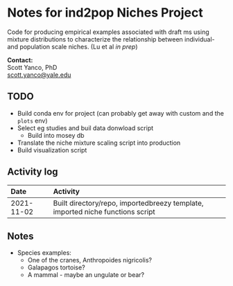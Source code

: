 # Notes for ind2pop Niches Project

Code for producing empirical examples associated with draft ms using mixture distributions to characterize the relationship between individual- and population scale niches. (Lu et al *in prep*)

**Contact:**  
  Scott Yanco, PhD  
  scott.yanco@yale.edu

## TODO
* Build conda env for project (can probably get away with custom and the `plots` env)
* Select eg studies and buil data donwload script
  * Build into mosey db
* Translate the niche mixture scaling script into production
* Build visualization script

## Activity log

|Date|Activity|
|:-|:------------|
|2021-11-02|Built directory/repo, importedbreezy template, imported niche functions script|

## Notes
* Species examples:
  * One of the cranes, Anthropoides nigricolis?
  * Galapagos tortoise?
  * A mammal - maybe an ungulate or bear?
